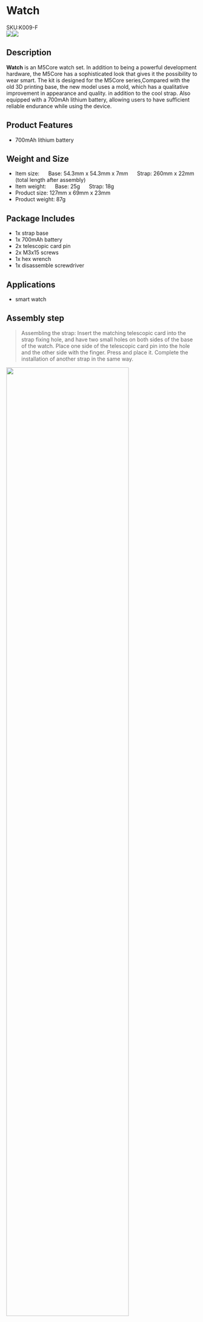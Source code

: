 # Watch

<div class="badge badge-pill badge-primary product_sku_tag">SKU:K009-F</div>

<div class="product_pic"><img src="assets\img\product_pics\accessory\watch\watch_01.webp"><img src="assets\img\product_pics\accessory\watch\watch_02.webp"></div>

## Description

**Watch** is an M5Core watch set. In addition to being a powerful development hardware, the M5Core has a sophisticated look that gives it the possibility to wear smart. The kit is designed for the M5Core series,Compared with the old 3D printing base, the new model uses a mold, which has a qualitative improvement in appearance and quality. in addition to the cool strap. Also equipped with a 700mAh lithium battery, allowing users to have sufficient reliable endurance while using the device.

## Product Features

- 700mAh lithium battery

## Weight and Size

- Item size:
     Base: 54.3mm x 54.3mm x 7mm
     Strap: 260mm x 22mm (total length after assembly)
- Item weight:
     Base: 25g
     Strap: 18g
- Product size: 127mm x 69mm x 23mm
- Product weight: 87g

## Package Includes

- 1x strap base
- 1x 700mAh battery
- 2x telescopic card pin
- 2x M3x15 screws
- 1x hex wrench
- 1x disassemble screwdriver

## Applications

- smart watch

## Assembly step

>Assembling the strap: Insert the matching telescopic card into the strap fixing hole, and have two small holes on both sides of the base of the watch. Place one side of the telescopic card pin into the hole and the other side with the finger. Press and place it. Complete the installation of another strap in the same way.

<img src="assets\img\product_pics\accessory\watch\watch_04.webp" width="80%">

>Install the battery: Plug the lead wire from the battery to the corresponding interface on the host circuit board. After the plug-in is completed, adjust the position of the battery to facilitate the installation of the watch base.

<img src="assets\img\product_pics\accessory\watch\watch_05.webp" width="80%">

>Installation base: According to the position of the BUS bus on the main unit, the watch base is vertically inserted into the main unit and locked with the matching screws to complete the assembly.

<img src="assets\img\product_pics\accessory\watch\watch_06.webp" width="80%">

<script>

   var purchase_link = 'https://m5stack.com/products/development-board-watch-kit-excluding-core';

   anchor_search(purchase_link);
   scrollFunc();

</script>